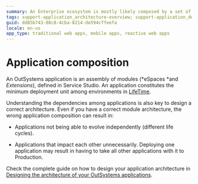 ```yaml
---
summary: An Enterprise ecosystem is mostly likely composed by a set of OutSystems applications. It is crucial that dependencies between them are correctly addressed.
tags: support-application_architecture-overview; support-application_development; support-development; support-Front_end_Development; support-Infrastuture_Architecture
guid: dd85b743-88c8-4cba-8214-de594cffeefa
locale: en-us
app_type: traditional web apps, mobile apps, reactive web apps
---
```


# Application composition

An OutSystems application is an assembly of modules (*eSpaces *and *Extensions*), defined in Service Studio. An application constitutes the minimum deployment unit among environments in [LifeTime](https://success.outsystems.com/Documentation/11/Managing_the_Applications_Lifecycle).

Understanding the dependencies among applications is also key to design a correct architecture. Even if you have a correct module architecture, the wrong application composition can result in:

* Applications not being able to evolve independently (different life cycles).

* Applications that impact each other unnecessarily. Deploying one application may result in having to take all other applications with it to Production.

Check the complete guide on how to design your application architecture in [Designing the architecture of your OutSystems applications](../intro.md).
